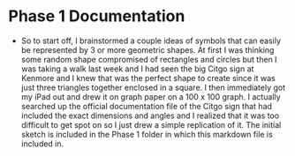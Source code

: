 # Phase 1 Documentation
- So to start off, I brainstormed a couple ideas of symbols that can easily be represented by 3 or more geometric shapes. At first I was thinking some random shape compromised of rectangles and circles but then I was taking a walk last week and I had seen the big Citgo sign at Kenmore and I knew that was the perfect shape to create since it was just three triangles together enclosed in a square. I then immediately got my iPad out and drew it on graph paper on a 100 x 100 graph. I actually searched up the official documentation file of the Citgo sign that had included the exact dimensions and angles and I realized that it was too difficult to get spot on so I just drew a simple replication of it. The initial sketch is included in the Phase 1 folder in which this markdown file is included in.
